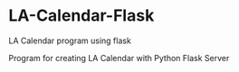 # LA-Calendar-Flask
LA Calendar program using flask

Program for creating LA Calendar with Python Flask Server
